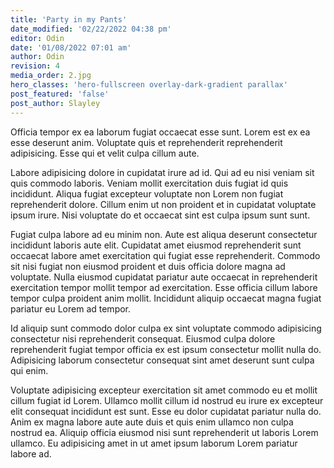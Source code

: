 ```yaml
---
title: 'Party in my Pants'
date_modified: '02/22/2022 04:38 pm'
editor: Odin
date: '01/08/2022 07:01 am'
author: Odin
revision: 4
media_order: 2.jpg
hero_classes: 'hero-fullscreen overlay-dark-gradient parallax'
post_featured: 'false'
post_author: Slayley
---
```


Officia tempor ex ea laborum fugiat occaecat esse sunt. Lorem est ex ea esse deserunt anim. Voluptate quis et reprehenderit reprehenderit adipisicing. Esse qui et velit culpa cillum aute.

Labore adipisicing dolore in cupidatat irure ad id. Qui ad eu nisi veniam sit quis commodo laboris. Veniam mollit exercitation duis fugiat id quis incididunt. Aliqua fugiat excepteur voluptate non Lorem non fugiat reprehenderit dolore. Cillum enim ut non proident et in cupidatat voluptate ipsum irure. Nisi voluptate do et occaecat sint est culpa ipsum sunt sunt.

Fugiat culpa labore ad eu minim non. Aute est aliqua deserunt consectetur incididunt laboris aute elit. Cupidatat amet eiusmod reprehenderit sunt occaecat labore amet exercitation qui fugiat esse reprehenderit. Commodo sit nisi fugiat non eiusmod proident et duis officia dolore magna ad voluptate. Nulla eiusmod cupidatat pariatur aute occaecat in reprehenderit exercitation tempor mollit tempor ad exercitation. Esse officia cillum labore tempor culpa proident anim mollit. Incididunt aliquip occaecat magna fugiat pariatur eu Lorem ad tempor.

Id aliquip sunt commodo dolor culpa ex sint voluptate commodo adipisicing consectetur nisi reprehenderit consequat. Eiusmod culpa dolore reprehenderit fugiat tempor officia ex est ipsum consectetur mollit nulla do. Adipisicing laborum consectetur consequat sint amet deserunt sunt culpa qui enim.

Voluptate adipisicing excepteur exercitation sit amet commodo eu et mollit cillum fugiat id Lorem. Ullamco mollit cillum id nostrud eu irure ex excepteur elit consequat incididunt est sunt. Esse eu dolor cupidatat pariatur nulla do. Anim ex magna labore aute aute duis et quis enim ullamco non culpa nostrud ea. Aliquip officia eiusmod nisi sunt reprehenderit ut laboris Lorem ullamco. Eu adipisicing amet in ut amet ipsum laborum Lorem pariatur labore ad.